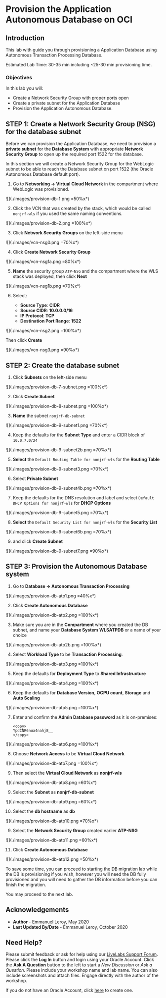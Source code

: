 # Provision the Application Autonomous Database on OCI

## Introduction

This lab with guide you through provisioning a Application Database using Autonomous Transaction Processing Database.

Estimated Lab Time: 30-35 min including ~25-30 min provisioning time.

### Objectives

In this lab you will:

- Create a Network Security Group with proper ports open
- Create a private subnet for the Application Database
- Provision the Application Autonomous Database.

## **STEP 1:** Create a Network Security Group (NSG) for the database subnet

Before we can provision the Application Database, we need to provision a **private subnet** for the **Database System** with appropriate **Network Security Group** to open up the required port 1522 for the database.

In this section we will create a Network Security Group for the WebLogic subnet to be able to reach the Database subnet on port 1522 (the Oracle Autonomous Database default port).

1. Go to **Networking -> Virtual Cloud Network** in the compartment where WebLogic was provisioned.

  ![](./images/provision-db-1.png =50%x*)

2. Click the VCN that was created by the stack, which would be called `nonjrf-wls` if you used the same naming conventions.

  ![](./images/provision-db-2.png =100%x*)

3. Click **Network Security Groups** on the left-side menu

  ![](./images/vcn-nsg0.png =70%x*)

4. Click **Create Network Security Group**

  ![](./images/vcn-nsg1a.png =80%x*)

5. **Name** the security group `ATP-NSG` and the compartment where the WLS stack was deployed, then click **Next**

  ![](./images/vcn-nsg1b.png =70%x*)

6. Select:

    - **Source Type**: **CIDR**
    - **Source CIDR**: **10.0.0.0/16**
    - **IP Protocol**: **TCP**
    - **Destination Port Range**: **1522**

  ![](./images/vcn-nsg2.png =100%x*)

  Then click **Create**

  ![](./images/vcn-nsg3.png =90%x*)


## **STEP 2:** Create the database subnet

1. Click **Subnets** on the left-side menu

  ![](./images/provision-db-7-subnet.png =100%x*)

2. Click **Create Subnet**

  ![](./images/provision-db-8-subnet.png =100%x*)

3. **Name** the subnet `nonjrf-db-subnet`

  ![](./images/provision-db-9-subnet1.png =70%x*)

4. Keep the defaults for the **Subnet Type** and enter a CIDR block of `10.0.7.0/24`

  ![](./images/provision-db-9-subnet2b.png =70%x*)

5. **Select** the `Default Routing Table for nonjrf-wls` for the **Routing Table**

  ![](./images/provision-db-9-subnet3.png =70%x*)

6. Select **Private Subnet**

  ![](./images/provision-db-9-subnet4b.png =70%x*)

7. Keep the defaults for the DNS resolution and label and select `Default DHCP Options for nonjrf-wls` for **DHCP Options**

  ![](./images/provision-db-9-subnet5.png =70%x*)

8. **Select** the `Default Security List for nonjrf-wls` for the **Security List**

  ![](./images/provision-db-9-subnet6b.png =70%x*)

9. and click **Create Subnet**

  ![](./images/provision-db-9-subnet7.png =90%x*)

## **STEP 3:** Provision the Autonomous Database system

1. Go to **Database -> Autonomous Transaction Processing**

  ![](./images/provision-db-atp1.png =40%x*)

2. Click **Create Autonomous Database**

  ![](./images/provision-db-atp2.png =100%x*)

3. Make sure you are in the **Compartment** where you created the DB subnet, and name your **Database System** **WLSATPDB** or a name of your choice

  ![](./images/provision-db-atp2b.png =100%x*)

4. Select **Workload Type** to be **Transaction Processing**.

  ![](./images/provision-db-atp3.png =100%x*)

5. Keep the defaults for **Deployment Type** to **Shared Infrastructure**

  ![](./images/provision-db-atp4.png =100%x*)

6. Keep the defaults for **Database Version**, **OCPU count**, **Storage** and **Auto Scaling**

  ![](./images/provision-db-atp5.png =100%x*)

7. Enter and confirm the **Admin Database password** as it is on-premises: 

    ```
    <copy>
    YpdCNR6nua4nahj8__
    </copy>
    ```

  ![](./images/provision-db-atp6.png =100%x*)

8. Choose **Network Access** to be **Virtual Cloud Network**

  ![](./images/provision-db-atp7.png =100%x*)

9. Then select the **Virtual Cloud Network** as **nonjrf-wls**

  ![](./images/provision-db-atp8.png =60%x*)

9. Select the **Subnet** as **nonjrf-db-subnet**

  ![](./images/provision-db-atp9.png =60%x*)

10. Select the **db hostname** as **db**

  ![](./images/provision-db-atp10.png =70%x*)

9. Select the **Network Security Group** created earlier **ATP-NSG**

  ![](./images/provision-db-atp11.png =60%x*)

11. Click **Create Autonomous Database**

  ![](./images/provision-db-atp12.png =50%x*)

To save some time, you can proceed to starting the DB migration lab while the DB is provisioning if you wish, however you will need the DB fully provisioned and you will need to gather the DB information before you can finish the migration.

You may proceed to the next lab.

## Acknowledgements

 - **Author** - Emmanuel Leroy, May 2020
 - **Last Updated By/Date** - Emmanuel Leroy, October 2020

## Need Help?
Please submit feedback or ask for help using our [LiveLabs Support Forum](https://community.oracle.com/tech/developers/categories/Weblogic). Please click the **Log In** button and login using your Oracle Account. Click the **Ask A Question** button to the left to start a *New Discussion* or *Ask a Question*.  Please include your workshop name and lab name.  You can also include screenshots and attach files.  Engage directly with the author of the workshop.

If you do not have an Oracle Account, click [here](https://profile.oracle.com/myprofile/account/create-account.jspx) to create one.
